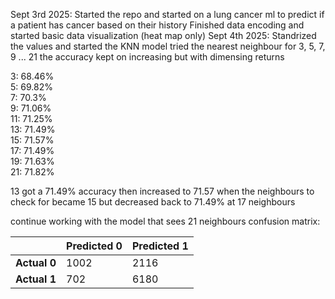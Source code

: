 Sept 3rd 2025:
Started the repo and started on a lung cancer ml to predict if a patient has cancer based on their history
Finished data encoding and started basic data visualization (heat map only)
Sept 4th 2025:
Standrized the values and started the KNN model
tried the nearest neighbour for 3, 5, 7, 9 ... 21 the accuracy kept on increasing but with dimensing returns

3: 68.46%  
5: 69.82%  
7: 70.3%  
9: 71.06%  
11: 71.25%  
13: 71.49%  
15: 71.57%  
17: 71.49%  
19: 71.63%  
21: 71.82%  

13 got a 71.49% accuracy then increased to 71.57 when the neighbours to check for became 15 but decreased back to 71.49% at 17 neighbours

continue working with the model that sees 21 neighbours
confusion matrix:

|               | Predicted 0 | Predicted 1 |
|---------------|------------|------------|
| **Actual 0**  | 1002       | 2116       |
| **Actual 1**  | 702        | 6180       |
